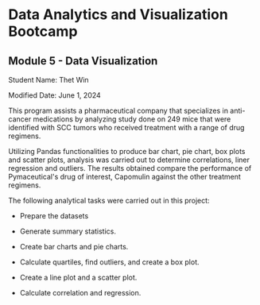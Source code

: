 # Data Analytics and Visualization Bootcamp
## Module 5 - Data Visualization

Student Name: Thet Win

Modified Date: June 1, 2024

This program assists a pharmaceutical company that specializes in anti-cancer medications
by analyzing study done on 249 mice that were identified with SCC tumors who received treatment
with a range of drug regimens.

Utilizing Pandas functionalities to produce bar chart, pie chart, box plots and scatter plots, 
analysis was carried out to determine correlations, liner regression and outliers.
The results obtained compare the performance of Pymaceutical's drug of interest, Capomulin against the other 
treatment regimens.

The following analytical tasks were carried out in this project:

- Prepare the datasets

- Generate summary statistics.

- Create bar charts and pie charts.

- Calculate quartiles, find outliers, and create a box plot.

- Create a line plot and a scatter plot.

- Calculate correlation and regression.
